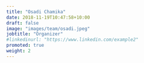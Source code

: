```yaml
---
title: "Osadi Chamika"
date: 2018-11-19T10:47:58+10:00
draft: false
image: "images/team/osadi.jpeg"
jobtitle: "Organizer"
#linkedinurl: "https://www.linkedin.com/example2"
promoted: true
weight: 2
---
```



